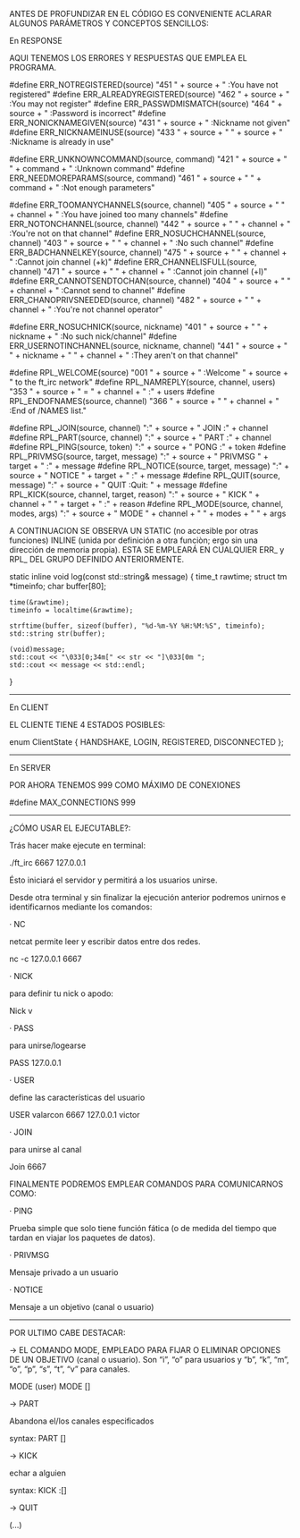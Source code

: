 ANTES DE PROFUNDIZAR EN EL CÓDIGO ES CONVENIENTE ACLARAR ALGUNOS PARÁMETROS Y CONCEPTOS SENCILLOS:

En RESPONSE

AQUI TENEMOS LOS ERRORES Y RESPUESTAS QUE EMPLEA EL PROGRAMA.

#define ERR_NOTREGISTERED(source)                       "451 " + source + " :You have not registered"
#define ERR_ALREADYREGISTERED(source)                   "462 " + source + " :You may not register"
#define ERR_PASSWDMISMATCH(source)                      "464 " + source + " :Password is incorrect"
#define ERR_NONICKNAMEGIVEN(source)                     "431 " + source + " :Nickname not given"
#define ERR_NICKNAMEINUSE(source)                       "433 " + source + " " + source  + " :Nickname is already in use"

#define ERR_UNKNOWNCOMMAND(source, command)             "421 " + source + " " + command + " :Unknown command"
#define ERR_NEEDMOREPARAMS(source, command)             "461 " + source + " " + command + " :Not enough parameters"

#define ERR_TOOMANYCHANNELS(source, channel)            "405 " + source + " " + channel + " :You have joined too many channels"
#define ERR_NOTONCHANNEL(source, channel)               "442 " + source + " " + channel + " :You're not on that channel"
#define ERR_NOSUCHCHANNEL(source, channel)              "403 " + source + " " + channel + " :No such channel"
#define ERR_BADCHANNELKEY(source, channel)              "475 " + source + " " + channel + " :Cannot join channel (+k)"
#define ERR_CHANNELISFULL(source, channel)              "471 " + source + " " + channel + " :Cannot join channel (+l)"
#define ERR_CANNOTSENDTOCHAN(source, channel)           "404 " + source + " " + channel + " :Cannot send to channel"
#define ERR_CHANOPRIVSNEEDED(source, channel)           "482 " + source + " " + channel + " :You're not channel operator"

#define ERR_NOSUCHNICK(source, nickname)                "401 " + source + " " + nickname + " :No such nick/channel"
#define ERR_USERNOTINCHANNEL(source, nickname, channel) "441 " + source + " " + nickname + " " + channel + " :They aren't on that channel"


#define RPL_WELCOME(source)                             "001 " + source + " :Welcome " + source + " to the ft_irc network"
#define RPL_NAMREPLY(source, channel, users)            "353 " + source + " = " + channel + " :" + users
#define RPL_ENDOFNAMES(source, channel)                 "366 " + source + " " + channel + " :End of /NAMES list."


#define RPL_JOIN(source, channel)                       ":" + source + " JOIN :" + channel
#define RPL_PART(source, channel)                       ":" + source + " PART :" + channel
#define RPL_PING(source, token)                         ":" + source + " PONG :" + token
#define RPL_PRIVMSG(source, target, message)            ":" + source + " PRIVMSG " + target + " :" + message
#define RPL_NOTICE(source, target, message)             ":" + source + " NOTICE " + target + " :" + message
#define RPL_QUIT(source, message)                       ":" + source + " QUIT :Quit: " + message
#define RPL_KICK(source, channel, target, reason)       ":" + source + " KICK " + channel + " " + target + " :" + reason
#define RPL_MODE(source, channel, modes, args)          ":" + source + " MODE " + channel + " " + modes + " " + args

A CONTINUACION SE OBSERVA UN STATIC (no accesible por otras funciones) INLINE (unida por definición a otra funciòn; ergo sin una dirección de memoria propia). ESTA SE EMPLEARÁ EN CUALQUIER ERR_ y RPL_ DEL GRUPO DEFINIDO ANTERIORMENTE.

static inline void log(const std::string& message) 
{
    time_t      rawtime;
    struct tm   *timeinfo;
    char        buffer[80];

    time(&rawtime);
    timeinfo = localtime(&rawtime);

    strftime(buffer, sizeof(buffer), "%d-%m-%Y %H:%M:%S", timeinfo);
    std::string str(buffer);
    
    (void)message;
    std::cout << "\033[0;34m[" << str << "]\033[0m ";
    std::cout << message << std::endl;
}

---------------------------------------------------------

En CLIENT

 EL CLIENTE TIENE 4 ESTADOS POSIBLES:

 enum ClientState
{
    HANDSHAKE,
    LOGIN,
    REGISTERED,
    DISCONNECTED
};

------------------------------------------------
En SERVER 

POR AHORA TENEMOS 999 COMO MÁXIMO DE CONEXIONES

#define MAX_CONNECTIONS 999
_______________________________________________________________

¿CÓMO USAR EL EJECUTABLE?:

Trás hacer make ejecute en terminal:

./ft_irc 6667 127.0.0.1

Ésto iniciará el servidor y permitirá a los usuarios unirse.


Desde otra terminal y sin finalizar la ejecución anterior podremos unirnos e identificarnos mediante los comandos:


·  NC

netcat permite leer y escribir datos entre dos redes.

nc -c 127.0.0.1 6667



·  NICK

para definir tu nick o apodo:

Nick v



·  PASS

para unirse/logearse

PASS 127.0.0.1


·  USER

define las características del usuario

USER valarcon 6667 127.0.0.1 victor


· JOIN

para unirse al canal

Join 6667


FINALMENTE PODREMOS EMPLEAR COMANDOS PARA COMUNICARNOS COMO:

· PING

Prueba simple que solo tiene función fática (o de medida del tiempo que tardan en viajar los paquetes de datos).


· PRIVMSG

Mensaje privado a un usuario


· NOTICE

Mensaje a un objetivo (canal o usuario)

_______________________________________________
POR ULTIMO CABE DESTACAR:

-> EL COMANDO MODE, EMPLEADO PARA FIJAR O ELIMINAR OPCIONES DE UN OBJETIVO (canal o usuario). Son “i”, “o” para usuarios y “b”, “k”, “m”, “o”, “p”, “s”, “t”, “v” para canales.

MODE <nickname> <flags> (user)
MODE <channel> <flags> [<args>]

-> PART

Abandona el/los canales especificados

syntax: PART <channels> [<message>]


-> KICK

echar a alguien

syntax: KICK <channel> <client> :[<message>]

-> QUIT

 (...)
